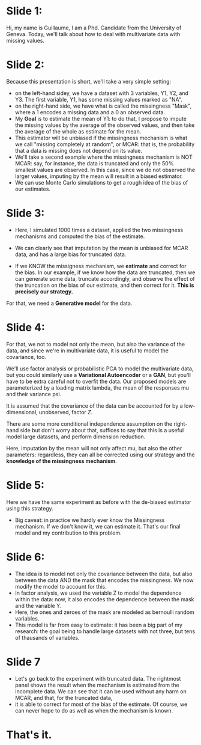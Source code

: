# Slide 1:
Hi, my name is Guillaume, I am a Phd. Candidate from the University of Geneva.
Today, we'll talk about how to deal with multivariate data with missing values.

# Slide 2:
Because this presentation is short, we'll take a very simple setting:

* on the left-hand sidey, we have a dataset with 3 variables, Y1, Y2, and Y3. The first variable, Y1, has some missing values marked as "NA".
* on the right-hand side, we have what is called the missingness "Mask", where a 1 encodes a missing data and a 0 an observed data.
* My **Goal** is to estimate the mean of Y1: to do that, I propose to impute the missing values by the average of the observed values, and then take the average of the whole as estimate for the mean.
* This estimator will be unbiased if the missingness mechanism is what we call "missing completely at random", or MCAR: that is, the probability that a data is missing does not depend on its value.
* We'll take a second example where the missingness mechanism is NOT MCAR: say, for instance, the data is truncated and only the 50%  smallest values are observed. In this case, since we do not observed the larger values, imputing by the mean will result in a biased estimator.
* We can use Monte Carlo simulations to get a rough idea of the bias of our estimates.

# Slide 3:
* Here, I simulated 1000 times a dataset, applied the two missingness mechanisms and computed the bias of the estimate. 
* We can clearly see that imputation by the mean is unbiased for MCAR data, and has a large bias for truncated data.
  
* If we KNOW the missigness mechanism, we **estimate** and correct for the bias. In our example, if we know how the data are truncated, then we can generate some data, truncate accordingly, and observe the effect of the truncation on the bias of our estimate, and then correct for it. **This is precisely our strategy.**

For that, we need a **Generative model** for the data.

# Slide 4: 
For that, we not to model not only the mean, but also the variance of the data, and since we're in multivariate data, it is useful to model the covariance, too. 

We'll use factor analysis or probabilistic PCA to model the multivariate data, but you could similarly use a **Variational Autoencoder** or a **GAN**, but you'll have to be extra careful not to overfit the data. Our proposed models are parameterized by a loading matrix lambda, the mean of the responses mu and their variance psi. 

It is assumed that the covariance of the data can be accounted for by a low-dimensional, unobserved, factor $Z$.

There are some more conditional independence assumption on the right-hand side but don't worry about that, suffices to say that this is a useful model large datasets, and perform dimension reduction.

Here, imputation by the mean will not only affect mu, but also the other parameters: regardless, they can all be corrected using our strategy and the **knowledge of the missingness mechanism**.

# Slide 5:
Here we have the same experiment as before with the de-biased estimator using this strategy.

* Big caveat: in practice we hardly ever know the Missingness mechanism. If we don't know it, we can estimate it. That's our final model and my contribution to this problem.

# Slide 6:
* The idea is to model not only the covariance between the data, but also between the data AND the mask that encodes the missingness. We now modify the model to account for this. 
* In factor analysis, we used the variable Z to model the dependence within the data: now, it also encodes the dependence between the mask and the variable Y.
* Here, the ones and zeroes of the mask are modeled as bernoulli random variables.
* This model is far from easy to estimate: it has been a big part of my research: the goal being to handle large datasets with not three, but tens of thausands of variables.

# Slide 7
* Let's go back to the experiment with truncated data. The rightmost panel shows the result when the mechanism is estimated from the incomplete data. We can see that it can be used without any harm on MCAR, and that, for the truncated data,
* it is able to correct for most of the bias of the estimate. Of course, we can never hope to do as well as when the mechanism is known.

# That's it.

